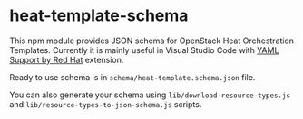 
heat-template-schema
====================

This npm module provides JSON schema for OpenStack Heat Orchestration Templates.
Currently it is mainly useful in Visual Studio Code with [YAML Support by Red Hat](https://marketplace.visualstudio.com/items?itemName=redhat.vscode-yaml) extension.

Ready to use schema is in `schema/heat-template.schema.json` file.

You can also generate your schema using `lib/download-resource-types.js` and `lib/resource-types-to-json-schema.js` scripts.
